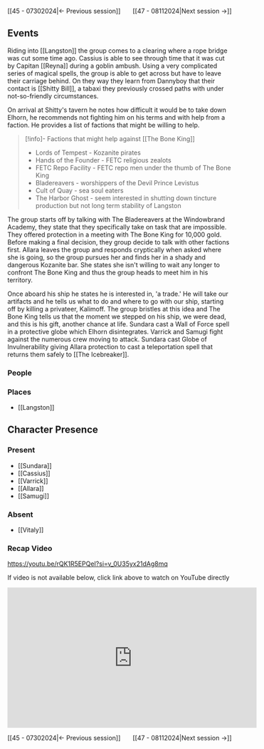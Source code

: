 [[45 - 07302024|← Previous session]] <span style="float: right;">[[47 - 08112024|Next session →]]</span>

## Events
Riding into [[Langston]] the group comes to a clearing where a rope bridge was cut some time ago. Cassius is able to see through time that it was cut by Capitan [[Reyna]] during a goblin ambush. Using a very complicated series of magical spells, the group is able to get across but have to leave their carriage behind. On they way they learn from Dannyboy that their contact is [[Shitty Bill]], a tabaxi they previously crossed paths with under not-so-friendly circumstances. 

On arrival at Shitty's tavern he notes how difficult it would be to take down Elhorn, he recommends not fighting him on his terms and with help from a faction. He provides a list of factions that might be willing to help.

> [!info]- Factions that might help against [[The Bone King]]  
> - Lords of Tempest - Kozanite pirates
> - Hands of the Founder - FETC religious zealots
> - FETC Repo Facility - FETC repo men under the thumb of The Bone King
> - Bladereavers - worshippers of the Devil Prince Levistus
> - Cult of Quay - sea soul eaters
> - The Harbor Ghost - seem interested in shutting down tincture production but not long term stability of Langston

The group starts off by talking with The Bladereavers at the Windowbrand Academy, they state that they specifically take on task that are impossible. They offered protection in a meeting with The Bone King for 10,000 gold. Before making a final decision, they group decide to talk with other factions first. Allara leaves the group and responds cryptically when asked where she is going, so the group pursues her and finds her in a shady and dangerous Kozanite bar. She states she isn't willing to wait any longer to confront The Bone King and thus the group heads to meet him in his territory. 

Once aboard his ship he states he is interested in, 'a trade.' He will take our artifacts and he tells us what to do and where to go with our ship, starting off by killing a privateer, Kalimoff. The group bristles at this idea and The Bone King tells us that the moment we stepped on his ship, we were dead, and this is his gift, another chance at life. Sundara cast a Wall of Force spell in a protective globe which Elhorn disintegrates. Varrick and Samugi fight against the numerous crew moving to attack. Sundara cast Globe of Invulnerability giving Allara protection to cast a teleportation spell that returns them safely to [[The Icebreaker]].

### People


### Places 
- [[Langston]]

## Character Presence 
### Present
- [[Sundara]] 
- [[Cassius]] 
- [[Varrick]] 
- [[Allara]] 
- [[Samugi]] 

### Absent
- [[Vitaly]] 

### Recap Video
https://youtu.be/rQK1R5EPQeI?si=v_0U35yx21dAg8mq

If video is not available below, click link above to watch on YouTube directly

<iframe width="560" height="315" src="https://www.youtube.com/embed/rQK1R5EPQeI?si=vnzbDfLbAYjIGQiP" title="YouTube video player" frameborder="0" allow="accelerometer; autoplay; clipboard-write; encrypted-media; gyroscope; picture-in-picture; web-share" referrerpolicy="strict-origin-when-cross-origin" allowfullscreen></iframe>

[[45 - 07302024|← Previous session]] <span style="float: right;">[[47 - 08112024|Next session →]]</span>